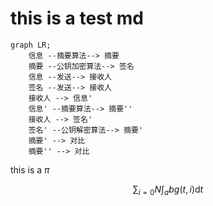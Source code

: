 # this is a test md

```mermaid
graph LR;
	信息 --摘要算法--> 摘要
	摘要 --公钥加密算法--> 签名
	信息 --发送--> 接收人
	签名 --发送--> 接收人
	接收人 --> 信息'
	信息' --摘要算法--> 摘要''
	接收人 --> 签名'
	签名' --公钥解密算法--> 摘要'
	摘要' --> 对比
	摘要'' --> 对比
```

this is a $\pi$

$$\sum_{i=0}N\int_{a}{b}g(t,i)\text{d}t$$